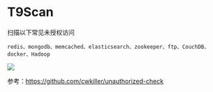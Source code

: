 # T9Scan

扫描以下常见未授权访问
```
redis、mongodb、memcached、elasticsearch、zookeeper、ftp、CouchDB、docker、Hadoop
```


![](https://raw.githubusercontent.com/yuyan-sec/T9Scan/master/test.png)

参考：https://github.com/cwkiller/unauthorized-check
